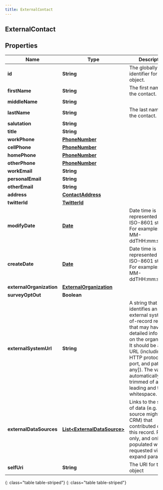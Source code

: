 ```yaml
---
title: ExternalContact
---
```

## ExternalContact


## Properties

| Name | Type | Description | Notes |
| ------------ | ------------- | ------------- | ------------- |
| **id** | **String** | The globally unique identifier for the object. |  [optional] |
| **firstName** | **String** | The first name of the contact. |  |
| **middleName** | **String** |  |  [optional] |
| **lastName** | **String** | The last name of the contact. |  |
| **salutation** | **String** |  |  [optional] |
| **title** | **String** |  |  [optional] |
| **workPhone** | [**PhoneNumber**](PhoneNumber.html) |  |  [optional] |
| **cellPhone** | [**PhoneNumber**](PhoneNumber.html) |  |  [optional] |
| **homePhone** | [**PhoneNumber**](PhoneNumber.html) |  |  [optional] |
| **otherPhone** | [**PhoneNumber**](PhoneNumber.html) |  |  [optional] |
| **workEmail** | **String** |  |  [optional] |
| **personalEmail** | **String** |  |  [optional] |
| **otherEmail** | **String** |  |  [optional] |
| **address** | [**ContactAddress**](ContactAddress.html) |  |  [optional] |
| **twitterId** | [**TwitterId**](TwitterId.html) |  |  [optional] |
| **modifyDate** | [**Date**](Date.html) | Date time is represented as an ISO-8601 string. For example: yyyy-MM-ddTHH:mm:ss.SSSZ |  [optional] |
| **createDate** | [**Date**](Date.html) | Date time is represented as an ISO-8601 string. For example: yyyy-MM-ddTHH:mm:ss.SSSZ |  [optional] |
| **externalOrganization** | [**ExternalOrganization**](ExternalOrganization.html) |  |  [optional] |
| **surveyOptOut** | **Boolean** |  |  [optional] |
| **externalSystemUrl** | **String** | A string that identifies an external system-of-record resource that may have more detailed information on the organization. It should be a valid URL (including the HTTP protocol, port, and path [if any]). The value is automatically trimmed of any leading and trailing whitespace. |  [optional] |
| **externalDataSources** | [**List&lt;ExternalDataSource&gt;**](ExternalDataSource.html) | Links to the sources of data (e.g. one source might be a CRM) that contributed data to this record.  Read-only, and only populated when requested via expand param. |  [optional] |
| **selfUri** | **String** | The URI for this object |  [optional] |
{: class="table table-striped"}
{: class="table table-striped"}


